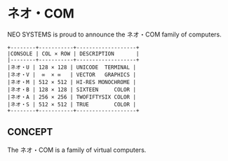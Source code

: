 # ネオ・COM

NEO SYSTEMS is proud to announce the ネオ・COM family of computers.

```
+--------+-----------+-------------------+
|CONSOLE | COL × ROW | DESCRIPTION       |
|--------+-----------+-------------------+
|ネオ・U | 128 × 128 | UNICODE  TERMINAL |
|ネオ・V |  ∞  × ∞   | VECTOR   GRAPHICS |
|ネオ・M | 512 × 512 | HI-RES MONOCHROME |
|ネオ・B | 128 × 128 | SIXTEEN     COLOR |
|ネオ・A | 256 × 256 | TWOFIFTYSIX COLOR |
|ネオ・S | 512 × 512 | TRUE        COLOR |
+--------+-----------+-------------------+
```

## CONCEPT

The ネオ・COM is a family of virtual computers.
